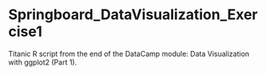 # Springboard_DataVisualization_Exercise1
Titanic R script from the end of the DataCamp module:  Data Visualization with ggplot2 (Part 1).
